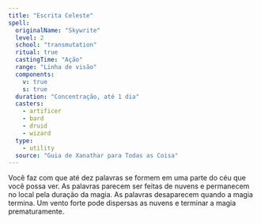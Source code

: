 ```yaml
---
title: "Escrita Celeste"
spell:
  originalName: "Skywrite"
  level: 2
  school: "transmutation"
  ritual: true
  castingTime: "Ação"
  range: "Linha de visão"
  components:
    v: true
    s: true
  duration: "Concentração, até 1 dia"
  casters:
    - artificer
    - bard
    - druid
    - wizard
  type:
    - utility
  source: "Guia de Xanathar para Todas as Coisa"
---
```


Você faz com que até dez palavras se formem em uma parte do céu que você possa ver. As palavras parecem ser feitas de nuvens e permanecem no local pela duração da magia. As palavras desaparecem quando a magia termina. Um vento forte pode dispersas as nuvens e terminar a magia prematuramente.
